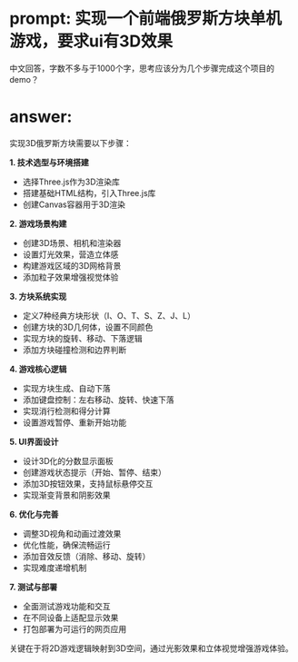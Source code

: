 # prompt: 实现一个前端俄罗斯方块单机游戏，要求ui有3D效果
中文回答，字数不多与于1000个字，思考应该分为几个步骤完成这个项目的demo？

# answer: 
 实现3D俄罗斯方块需要以下步骤：

**1. 技术选型与环境搭建**
- 选择Three.js作为3D渲染库
- 搭建基础HTML结构，引入Three.js库
- 创建Canvas容器用于3D渲染

**2. 游戏场景构建**
- 创建3D场景、相机和渲染器
- 设置灯光效果，营造立体感
- 构建游戏区域的3D网格背景
- 添加粒子效果增强视觉体验

**3. 方块系统实现**
- 定义7种经典方块形状（I、O、T、S、Z、J、L）
- 创建方块的3D几何体，设置不同颜色
- 实现方块的旋转、移动、下落逻辑
- 添加方块碰撞检测和边界判断

**4. 游戏核心逻辑**
- 实现方块生成、自动下落
- 添加键盘控制：左右移动、旋转、快速下落
- 实现消行检测和得分计算
- 设置游戏暂停、重新开始功能

**5. UI界面设计**
- 设计3D化的分数显示面板
- 创建游戏状态提示（开始、暂停、结束）
- 添加3D按钮效果，支持鼠标悬停交互
- 实现渐变背景和阴影效果

**6. 优化与完善**
- 调整3D视角和动画过渡效果
- 优化性能，确保流畅运行
- 添加音效反馈（消除、移动、旋转）
- 实现难度递增机制

**7. 测试与部署**
- 全面测试游戏功能和交互
- 在不同设备上适配显示效果
- 打包部署为可运行的网页应用

关键在于将2D游戏逻辑映射到3D空间，通过光影效果和立体视觉增强游戏体验。
